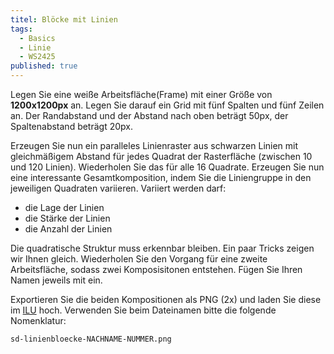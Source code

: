 ```yaml
---
titel: Blöcke mit Linien
tags: 
  - Basics
  - Linie
  - WS2425
published: true
---
```


Legen Sie eine weiße Arbeitsfläche(Frame) mit einer Größe von **1200x1200px** an. Legen Sie darauf ein Grid mit fünf Spalten und fünf Zeilen an. Der Randabstand und der Abstand nach oben beträgt 50px, der Spaltenabstand beträgt 20px. 

Erzeugen Sie nun ein paralleles Linienraster aus schwarzen Linien mit gleichmäßigem Abstand für jedes Quadrat der Rasterfläche (zwischen 10 und 120 Linien). Wiederholen Sie das für alle 16 Quadrate. Erzeugen Sie nun eine interessante Gesamtkomposition, indem Sie die Liniengruppe in den jeweiligen Quadraten variieren. Variiert werden darf:
- die Lage der Linien
- die Stärke der Linien
- die Anzahl der Linien

Die quadratische Struktur muss erkennbar bleiben. Ein paar Tricks zeigen wir Ihnen gleich. Wiederholen Sie den Vorgang für eine zweite Arbeitsfläche, sodass zwei Komposisitonen entstehen. Fügen Sie Ihren Namen jeweils mit ein.

Exportieren Sie die beiden Kompositionen als PNG (2x) und laden Sie diese im [ILU](https://ilu.th-koeln.de/ilias.php?baseClass=ilexercisehandlergui&cmdNode=cw:nq&cmdClass=ilObjExerciseGUI&cmd=showOverview&ref_id=679318&mode=ongoing&from_overview=1) hoch. Verwenden Sie beim Dateinamen bitte die folgende Nomenklatur:

```sd-linienbloecke-NACHNAME-NUMMER.png```
